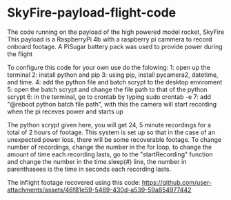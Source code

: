 # SkyFire-payload-flight-code
The code running on the payload of the high powered model rocket, SkyFire
This payload is a RaspberryPi 4b with a raspberry pi cammera to record onboard footage. A PiSugar battery pack was used to provide power during the flight

To configure this code for your own use do the folowing:
1: open up the terminal
2: install python and pip
3: using pip, install pycamera2, datetime, and time.
4: add the python file and batch scrypt to the desktop enviroment
5: open the batch scrypt and change the file path to that of the python scrypt
6: in the terminal, go to crontab by typing sudo crontab -e
7: add "@reboot python batch file path", with this the camera will start recording when the pi receves power and starts up

The python scrypt given here, you will get 24, 5 minute recordings for a total of 2 hours of footage. This system is set up so that in the case of an unexpected power loss, there will be some recoverable footage.
To change number of recordings, change the number in the for loop, to change the amount of time each recording lasts, go to the "startRecording" function and change the number in the time.sleep(#) line, the number in parenthasees is the time in seconds each recording lasts.

The inflight footage recovered using this code:
https://github.com/user-attachments/assets/46f81e59-5469-430d-a539-59a854977442
